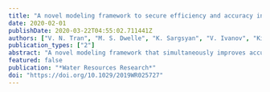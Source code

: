 ```yaml
---
title: "A novel modeling framework to secure efficiency and accuracy in real-time ensemble flood forecasting"
date: 2020-02-01
publishDate: 2020-03-22T04:55:02.711441Z
authors: ["V. N. Tran", "M. S. Dwelle", "K. Sargsyan", "V. Ivanov", "Kim J."]
publication_types: ["2"]
abstract: "A novel modeling framework that simultaneously improves accuracy, predictability, and computational efficiency is presented. It embraces the benefits of three modeling techniques integrated together for the first time: surrogate modeling, parameter inference, and data assimilation. The use of polynomial chaos expansion (PCE) surrogates significantly decreases computational time. Parameter inference allows for model faster convergence, reduced uncertainty, and superior accuracy of simulated results. Ensemble Kalman filters (EnKFs) assimilate errors that occur during forecasting. To examine the applicability and effectiveness of the integrated framework, we developed 18 approaches according to how surrogate models are constructed, what type of parameter distributions are used as model inputs, and whether model parameters are updated during the data assimilation procedure. We conclude that (1) PCE must be built over various forcing and flow conditions and, in contrast to previous studies, it does not need to be rebuilt at each time step; (2) model parameter specification that relies on constrained, posterior information of parameters (so-called Selected specification) can significantly improve forecasting performance and reduce uncertainty bounds compared to Random specification using prior information of parameters; and (3) no substantial differences in results exist between single and dual EnKFs, but the latter better simulates flood peaks. The use of PCE effectively compensates for the computational load added by the parameter inference and data assimilation (up to ~80 times faster). Therefore, the presented approach contributes to a shift in modeling paradigm arguing that complex, high-fidelity hydrologic and hydraulic models should be increasingly adopted for real-time and ensemble flood forecasting."
featured: false
publication: "*Water Resources Research*"
doi: "https://doi.org/10.1029/2019WR025727"
---
```


